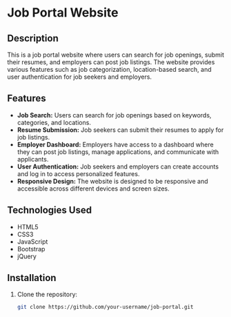 # Job Portal Website

## Description

This is a job portal website where users can search for job openings, submit their resumes, and employers can post job listings. The website provides various features such as job categorization, location-based search, and user authentication for job seekers and employers.

## Features

- **Job Search:** Users can search for job openings based on keywords, categories, and locations.
- **Resume Submission:** Job seekers can submit their resumes to apply for job listings.
- **Employer Dashboard:** Employers have access to a dashboard where they can post job listings, manage applications, and communicate with applicants.
- **User Authentication:** Job seekers and employers can create accounts and log in to access personalized features.
- **Responsive Design:** The website is designed to be responsive and accessible across different devices and screen sizes.

## Technologies Used

- HTML5
- CSS3
- JavaScript
- Bootstrap
- jQuery

## Installation

1. Clone the repository:

   ```bash
   git clone https://github.com/your-username/job-portal.git

 
 
